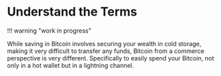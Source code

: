 <!--
Lord Jesus Christ
Son of God
Have mercy on me, a sinner
-->

# Understand the Terms

!!! warning "work in progress"

While saving in Bitcoin involves securing
 your wealth in cold storage,
 making it very difficult to transfer
 any funds,
 Bitcoin from a commerce perspective
 is very different.
Specifically to easily spend your Bitcoin,
 not only in a hot wallet but in a
 lightning channel.







